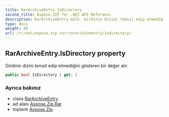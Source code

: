 ```yaml
---
title: RarArchiveEntry.IsDirectory
second_title: Aspose.ZIP for .NET API Referansı
description: RarArchiveEntry mülk. Girdinin dizini temsil edip etmediğini gösteren bir değer alır.
type: docs
weight: 30
url: /tr/net/aspose.zip.rar/rararchiveentry/isdirectory/
---
```

## RarArchiveEntry.IsDirectory property

Girdinin dizini temsil edip etmediğini gösteren bir değer alır.

```csharp
public bool IsDirectory { get; }
```

### Ayrıca bakınız

* class [RarArchiveEntry](../)
* ad alanı [Aspose.Zip.Rar](../../rararchiveentry/)
* toplantı [Aspose.Zip](../../../)


